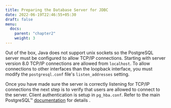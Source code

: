 ```yaml
---
title: Preparing the Database Server for JDBC
date: 2022-06-19T22:46:55+05:30
draft: false
menu:
  docs:
    parent: "chapter2"
    weight: 3
---
```


Out of the box, Java does not support unix sockets so the PostgreSQL server must be
configured to allow TCP/IP connections. Starting with server version 8.0 TCP/IP
connections are allowed from `localhost`. To allow connections to other interfaces
than the loopback interface, you must modify the `postgresql.conf` file's `listen_addresses`
setting.


Once you have made sure the server is correctly listening for TCP/IP connections
the next step is to verify that users are allowed to connect to the server. Client
authentication is setup in `pg_hba.conf`. Refer to the main PostgreSQL™ [documentation](https://www.postgresql.org/docs/current/auth-pg-hba-conf.html)
for details .
